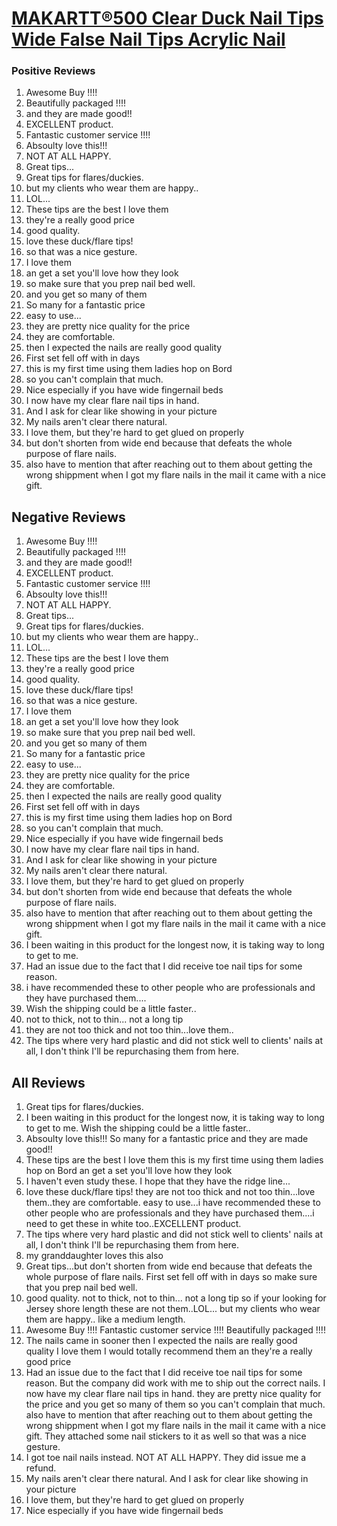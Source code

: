# [MAKARTT®500 Clear Duck Nail Tips Wide False Nail Tips Acrylic Nail](https://products.checkmycream.com/products/MAKARTT(r)500-Clear-Duck-Nail-Tips-Wide-False-Nail-Tips-Acrylic-Nail.html)

### Positive Reviews

<ol>
      <li>Awesome Buy !!!!</li>
      <li>Beautifully packaged !!!!</li>
      <li>and they are made good!!</li>
      <li>EXCELLENT product.</li>
      <li>Fantastic customer service !!!!</li>
      <li>Absoulty love this!!!</li>
      <li>NOT AT ALL HAPPY.</li>
      <li>Great tips...</li>
      <li>Great tips for flares/duckies.</li>
      <li>but my clients who wear them are happy..</li>
      <li>LOL...</li>
      <li>These tips are the best I love them</li>
      <li>they&#x27;re a really good price</li>
      <li>good quality.</li>
      <li>love these duck/flare tips!  </li>
      <li>so that was a nice gesture.</li>
      <li>I love them</li>
      <li>an get a set you&#x27;ll love how they look</li>
      <li>so make sure that you prep nail bed well.</li>
      <li>and you get so many of them</li>
      <li>So many for a fantastic price</li>
      <li>easy to use...</li>
      <li>they are pretty nice quality for the price</li>
      <li>they are comfortable.</li>
      <li>then I expected the nails are really good quality</li>
      <li>First set fell off with in days</li>
      <li>this is my first time using them ladies hop on Bord</li>
      <li>so you can&#x27;t complain that much.</li>
      <li>Nice especially if you have wide fingernail beds</li>
      <li>I now have my clear flare nail tips in hand.</li>
      <li>And I ask for clear like showing in your picture</li>
      <li>My nails aren&#x27;t clear there natural.</li>
      <li>I love them, but they&#x27;re hard to get glued on properly</li>
      <li>but don&#x27;t shorten from wide end because that defeats the whole purpose of flare nails.</li>
      <li>also have to mention that after reaching out to them about getting the wrong shippment when I got my flare nails in the mail it came with a nice gift.</li>
</ol>


<h2>Negative Reviews</h2>
<ol>
<li> Awesome Buy !!!!</li>
<li> Beautifully packaged !!!!</li>
<li> and they are made good!!</li>
<li> EXCELLENT product.</li>
<li> Fantastic customer service !!!!</li>
<li> Absoulty love this!!!</li>
<li> NOT AT ALL HAPPY.</li>
<li> Great tips...</li>
<li> Great tips for flares/duckies.</li>
<li> but my clients who wear them are happy..</li>
<li> LOL...</li>
<li> These tips are the best I love them</li>
<li> they&#x27;re a really good price</li>
<li> good quality.</li>
<li> love these duck/flare tips!  </li>
<li> so that was a nice gesture.</li>
<li> I love them</li>
<li> an get a set you&#x27;ll love how they look</li>
<li> so make sure that you prep nail bed well.</li>
<li> and you get so many of them</li>
<li> So many for a fantastic price</li>
<li> easy to use...</li>
<li> they are pretty nice quality for the price</li>
<li> they are comfortable.</li>
<li> then I expected the nails are really good quality</li>
<li> First set fell off with in days</li>
<li> this is my first time using them ladies hop on Bord</li>
<li> so you can&#x27;t complain that much.</li>
<li> Nice especially if you have wide fingernail beds</li>
<li> I now have my clear flare nail tips in hand.</li>
<li> And I ask for clear like showing in your picture</li>
<li> My nails aren&#x27;t clear there natural.</li>
<li> I love them, but they&#x27;re hard to get glued on properly</li>
<li> but don&#x27;t shorten from wide end because that defeats the whole purpose of flare nails.</li>
<li> also have to mention that after reaching out to them about getting the wrong shippment when I got my flare nails in the mail it came with a nice gift.</li>
<li> I been waiting in this product for the longest now, it is taking way to long to get to me.</li>
<li> Had an issue due to the fact that I did receive toe nail tips for some reason.</li>
<li> i have recommended these to other people who are professionals and they have purchased them....</li>
<li> Wish the shipping could be a little faster..</li>
<li> not to thick, not to thin... not a long tip</li>
<li> they are not too thick and not too thin...love them..</li>
<li> The tips where very hard plastic and did not stick well to clients&#x27; nails at all, I don&#x27;t think I&#x27;ll be repurchasing them from here.</li>
</ol>

<h2>All Reviews</h2>

<ol>
    <li> Great tips for flares/duckies.</li>
    <li> I been waiting in this product for the longest now, it is taking way to long to get to me. Wish the shipping could be a little faster..</li>
    <li> Absoulty love this!!! So many for a fantastic price and they are made good!!</li>
    <li> These tips are the best I love them this is my first time using them ladies hop on Bord an get a set you&#x27;ll love how they look</li>
    <li> I haven&#x27;t even study these. I hope that they have the ridge line...</li>
    <li> love these duck/flare tips!  they are not too thick and not too thin...love them..they are comfortable. easy to use...i have recommended these to other people who are professionals and they have purchased them....i need to get these in white too..EXCELLENT product.</li>
    <li> The tips where very hard plastic and did not stick well to clients&#x27; nails at all, I don&#x27;t think I&#x27;ll be repurchasing them from here.</li>
    <li> my granddaughter loves this also</li>
    <li> Great tips...but don&#x27;t shorten from wide end because that defeats the whole purpose of flare nails. First set fell off with in days so make sure that you prep nail bed well.</li>
    <li> good quality. not to thick, not to thin... not a long tip so if your looking for Jersey shore length these are not them..LOL... but my clients who wear them are happy.. like a medium length.</li>
    <li> Awesome Buy !!!! Fantastic customer service !!!! Beautifully packaged !!!!</li>
    <li> The nails came in sooner then I expected the nails are really good quality I love them I would totally recommend them an they&#x27;re a really good price</li>
    <li> Had an issue due to the fact that I did receive toe nail tips for some reason. But the company did work with me to ship out the correct nails. I now have my clear flare nail tips in hand. they are pretty nice quality for the price and you get so many of them so you can&#x27;t complain that much. also have to mention that after reaching out to them about getting the wrong shippment when I got my flare nails in the mail it came with a nice gift. They attached some nail stickers to it as well so that was a nice gesture.</li>
    <li> I got toe nail nails instead. NOT AT ALL HAPPY. They did issue me a refund.</li>
    <li> My nails aren&#x27;t clear there natural. And I ask for clear like showing in your picture</li>
    <li> I love them, but they&#x27;re hard to get glued on properly</li>
    <li> Nice especially if you have wide fingernail beds</li>
</ol>




